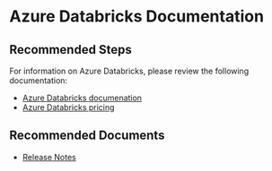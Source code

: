 <properties
	pageTitle="Documentation"
	description="Documentation"
	service="microsoft.databricks"
	resource="workspaces"
	authors="bprakash"
	ms.author="bprakash"
	displayOrder="7"
	selfHelpType="generic"
	supportTopicIds="32612197"
	resourceTags=""
	productPesIds="16432"
	cloudEnvironments="public"
	articleId="f30ff5e4-356a-41eb-9e90-40de2452b213"
	ownershipId="AzureData_AzureDatabricks"
/>

# Azure Databricks Documentation

## **Recommended Steps**

For information on Azure Databricks, please review the following documentation:

* [Azure Databricks documenation](https://docs.azuredatabricks.net/)
* [Azure Databricks pricing](https://azure.microsoft.com/pricing/details/databricks/) 

## **Recommended Documents**

* [Release Notes](https://docs.azuredatabricks.net/release-notes/index.html)

